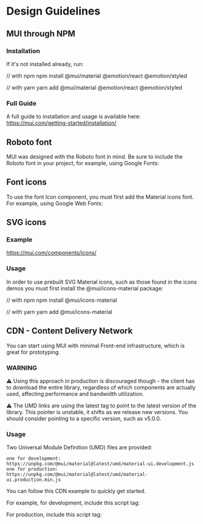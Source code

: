 # Design Guidelines

## MUI through NPM

### Installation 

If it's not installed already, run:

// with npm
npm install @mui/material @emotion/react @emotion/styled

// with yarn
yarn add @mui/material @emotion/react @emotion/styled

### Full Guide

A full guide to installation and usage is available here: https://mui.com/getting-started/installation/

## Roboto font

MUI was designed with the Roboto font in mind. Be sure to include the Roboto font in your project, for example, using Google Fonts:

<link rel="stylesheet" href="https://fonts.googleapis.com/css?family=Roboto:300,400,500,700&display=swap" />

## Font icons

To use the font Icon component, you must first add the Material icons font. For example, using Google Web Fonts:

<link rel="stylesheet" href="https://fonts.googleapis.com/icon?family=Material+Icons" />

## SVG icons

### Example

https://mui.com/components/icons/

### Usage

In order to use prebuilt SVG Material icons, such as those found in the icons demos you must first install the @mui/icons-material package:

// with npm
npm install @mui/icons-material

// with yarn
yarn add @mui/icons-material

## CDN - Content Delivery Network

You can start using MUI with minimal Front-end infrastructure, which is great for prototyping.

### WARNING

⚠️ Using this approach in production is discouraged though - the client has to download the entire library, regardless of which components are actually used, affecting performance and bandwidth utilization.

⚠️ The UMD links are using the latest tag to point to the latest version of the library. This pointer is unstable, it shifts as we release new versions. You should consider pointing to a specific version, such as v5.0.0.

### Usage

Two Universal Module Definition (UMD) files are provided:

    one for development: https://unpkg.com/@mui/material@latest/umd/material-ui.development.js
    one for production: https://unpkg.com/@mui/material@latest/umd/material-ui.production.min.js

You can follow this CDN example to quickly get started.

For example, for development, include this script tag:

<script crossorigin src="https://unpkg.com/@mui/material@latest/umd/material-ui.development.js"></script>

For production, include this script tag: 

<script crossorigin src="https://unpkg.com/@mui/material@latest/umd/material-ui.production.min.js"></script>
